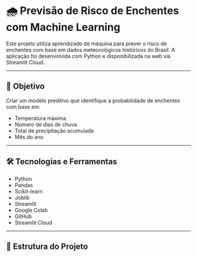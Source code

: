 # 🌧️ Previsão de Risco de Enchentes com Machine Learning

Este projeto utiliza aprendizado de máquina para prever o risco de enchentes com base em dados meteorológicos históricos do Brasil. A aplicação foi desenvolvida com Python e disponibilizada na web via Streamlit Cloud.

---

## 📌 Objetivo

Criar um modelo preditivo que identifique a probabilidade de enchentes com base em:
- Temperatura máxima
- Número de dias de chuva
- Total de precipitação acumulada
- Mês do ano

---

## 🛠️ Tecnologias e Ferramentas

- Python
- Pandas
- Scikit-learn
- Joblib
- Streamlit
- Google Colab
- GitHub
- Streamlit Cloud

---

## 📁 Estrutura do Projeto

